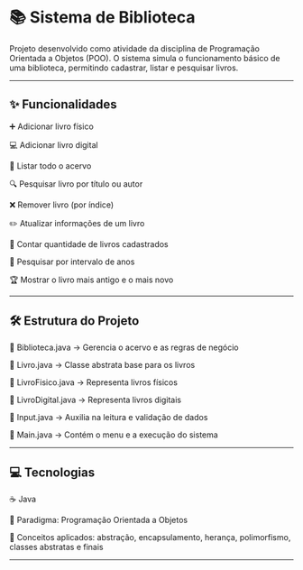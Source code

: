 # 📚 Sistema de Biblioteca 

Projeto desenvolvido como atividade da disciplina de Programação Orientada a Objetos (POO).
O sistema simula o funcionamento básico de uma biblioteca, permitindo cadastrar, listar e pesquisar livros.
___
## ✨ Funcionalidades

➕ Adicionar livro físico

💻 Adicionar livro digital

📖 Listar todo o acervo

🔍 Pesquisar livro por título ou autor

❌ Remover livro (por índice)

✏️ Atualizar informações de um livro

🔢 Contar quantidade de livros cadastrados

📅 Pesquisar por intervalo de anos

🏆 Mostrar o livro mais antigo e o mais novo
___
## 🛠 Estrutura do Projeto

📂 Biblioteca.java → Gerencia o acervo e as regras de negócio

📂 Livro.java → Classe abstrata base para os livros

📂 LivroFisico.java → Representa livros físicos

📂 LivroDigital.java → Representa livros digitais

📂 Input.java → Auxilia na leitura e validação de dados

📂 Main.java → Contém o menu e a execução do sistema
___
## 💻 Tecnologias

☕ Java

🧩 Paradigma: Programação Orientada a Objetos

📌 Conceitos aplicados: abstração, encapsulamento, herança, polimorfismo, classes abstratas e finais
___
